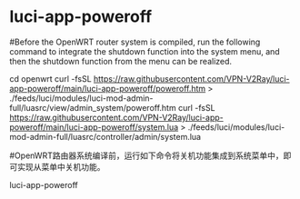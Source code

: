 # luci-app-poweroff

#Before the OpenWRT router system is compiled, run the following command to integrate the shutdown function into the system menu, and then the shutdown function from the menu can be realized.

cd openwrt
curl -fsSL  https://raw.githubusercontent.com/VPN-V2Ray/luci-app-poweroff/main/luci-app-poweroff/poweroff.htm > ./feeds/luci/modules/luci-mod-admin-full/luasrc/view/admin_system/poweroff.htm 
curl -fsSL  https://raw.githubusercontent.com/VPN-V2Ray/luci-app-poweroff/main/luci-app-poweroff/system.lua > ./feeds/luci/modules/luci-mod-admin-full/luasrc/controller/admin/system.lua
   
#OpenWRT路由器系统编译前，运行如下命令将关机功能集成到系统菜单中，即可实现从菜单中关机功能。

luci-app-poweroff

